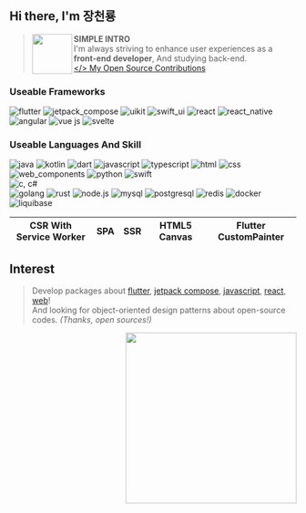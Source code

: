 ## Hi there, I'm 장천룡
> <img align="left" width="70" src="https://github.com/user-attachments/assets/e3398011-04b7-4380-9370-92f3197c7871">

> __SIMPLE INTRO__<br>
> I'm always striving to enhance user experiences as a __front-end developer__, And studying back-end.<br>
> [</> My Open Source Contributions](CONTRIBUTION.md)

### Useable Frameworks
![flutter](https://github.com/user-attachments/assets/2e5a29c1-2d73-4c82-8ea6-17f1843736ce)
![jetpack_compose](https://github.com/user-attachments/assets/7f149dd0-678f-430f-b943-e4bd70309f48)
![uikit](https://github.com/user-attachments/assets/a343eadf-ca01-4fe5-b4d5-7bca0b7b7fe8)
![swift_ui](https://github.com/user-attachments/assets/87b2ad07-7c47-4161-875b-e5fabd1fc8ba)
![react](https://github.com/user-attachments/assets/1c968c54-9c2e-45b8-b154-9daf8d4b226f)
![react_native](https://github.com/user-attachments/assets/3eb2232f-cc4e-4971-ab86-5dc2701610cd)
![angular](https://github.com/user-attachments/assets/1e5d9e7f-99ef-4335-bf81-9b7887e8435c)
![vue js](https://github.com/user-attachments/assets/1ff0a44c-188d-451a-9013-eab7bc10c6b0)
![svelte](https://github.com/user-attachments/assets/52cdd979-3a56-4501-8b32-68662348a6fe)

### Useable Languages And Skill
![java](https://github.com/user-attachments/assets/3b901969-944d-401d-81dc-623255dcd00c)
![kotlin](https://github.com/user-attachments/assets/c71a8087-d0b9-49a6-ac5f-d8d840fe9271)
![dart](https://github.com/user-attachments/assets/b7f3fed4-b09a-4474-adbf-6da6db9de446)
![javascript](https://github.com/user-attachments/assets/89dd9d25-0620-4348-a6df-29b19afb179c)
![typescript](https://github.com/user-attachments/assets/e919ec35-eff1-4acf-a96a-279934aed0c2)
![html](https://github.com/user-attachments/assets/c903614d-b614-46e5-8032-2cfd11db954d)
![css](https://github.com/user-attachments/assets/4f6bd0ae-505c-48b8-8c45-850ac726dbed)
![web_components](https://github.com/user-attachments/assets/01820308-08c1-4e90-84b3-b905ffc5f54b)
![python](https://github.com/user-attachments/assets/500f3ba0-3389-4faa-a52a-b2fd08ecc346)
![swift](https://github.com/user-attachments/assets/bf86e980-8b14-427e-99db-014deaa4fa10)
<br>
![c, c#](https://github.com/user-attachments/assets/011e6840-d831-4296-aac4-2470dce06350)
<br>
![golang](https://github.com/user-attachments/assets/992dacd8-7127-4ec3-9ee0-0271689581d9)
![rust](https://github.com/user-attachments/assets/8e4a4f5f-b38c-4181-a562-b75d5c35987f)
![node.js](https://github.com/user-attachments/assets/9a5d0370-ed64-46ff-b88a-1fa56a08e23d)
![mysql](https://github.com/user-attachments/assets/a02be21c-6190-4d74-bc17-1caffc4a62ef)
![postgresql](https://github.com/user-attachments/assets/5610d0d8-81eb-42d6-9fe6-6cee66fa8548)
![redis](https://github.com/user-attachments/assets/c3bbb548-694d-44c9-b458-4583346f1bd8)
![docker](https://github.com/user-attachments/assets/eaf1b78e-9ed6-4715-8b5c-b88feccc3514)
![liquibase](https://github.com/user-attachments/assets/33cd7dcb-03e8-4dda-9a4e-fba3a9c28348)

<table>
  <thead>
    <tr>
      <th>CSR With Service Worker</th>
      <th>SPA</th>
      <th>SSR</th>
      <th>HTML5 Canvas</th>
      <th>Flutter CustomPainter</th>
    </tr>
  </tbody>
</table>

## Interest
> Develop packages about [flutter](https://github.com/MTtankkeo/flutter_touch_ripple), [jetpack compose](https://github.com/MTtankkeo/compose_appbar), [javascript](https://github.com/animatable-js/animatable_js), [react](https://github.com/react-widgets/react_widgets), [web](https://github.com/MTtankkeo/web_touch_ripple)!<br>
> And looking for object-oriented design patterns about open-source codes. _(Thanks, open sources!)_

<img align="right" width=300 src="https://count.getloli.com/@MTtankkeo?name=miyagawamizu&theme=rule34&padding=7&offset=0&scale=1&pixelated=1&darkmode=0">

